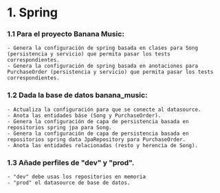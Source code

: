 # 1. Spring

### 1.1 Para el proyecto Banana Music:
	- Genera la configuración de spring basada en clases para Song (persistencia y servicio) que permita pasar los tests correspondientes.
	- Genera la configuración de spring basada en anotaciones para PurchaseOrder (persistencia y servicio) que permita pasar los tests correspondientes.
### 1.2 Dada la base de datos banana_music:
	- Actualiza la configuración para que se conecte al datasource.
	- Anota las entidades báse (Song y PurchaseOrder).
	- Genera la configuración de capa de persistencia basada en repositorios spring jpa para Song.
	- Genera la configuración de capa de persistencia basada en repositorios spring data JpaRepository para PurchaseOrder.
	- Anota las entidades relacionadas (resto y herencia de Song).
### 1.3 Añade perfiles de "dev" y "prod".
	- "dev" debe usas los repositorios en memoria
	- "prod" el datasource de base de datos.
